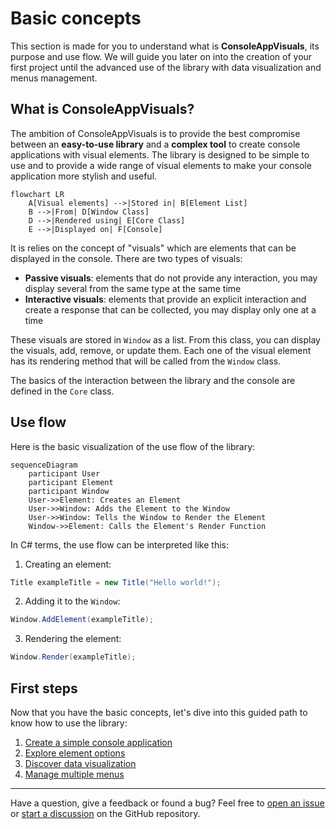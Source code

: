 # Basic concepts

This section is made for you to understand what is **ConsoleAppVisuals**, its purpose and use flow. We will guide you later on into the creation of your first project until the advanced use of the library with data visualization and menus management.

## What is ConsoleAppVisuals?

The ambition of ConsoleAppVisuals is to provide the best compromise between an **easy-to-use library** and a **complex tool** to create console applications with visual elements. The library is designed to be simple to use and to provide a wide range of visual elements to make your console application more stylish and useful.

```mermaid
flowchart LR
    A[Visual elements] -->|Stored in| B[Element List]
    B -->|From| D[Window Class]
    D -->|Rendered using| E[Core Class]
    E -->|Displayed on| F[Console]
```

It is relies on the concept of "visuals" which are elements that can be displayed in the console. There are two types of visuals:

- **Passive visuals**: elements that do not provide any interaction, you may display several from the same type at the same time
- **Interactive visuals**: elements that provide an explicit interaction and create a response that can be collected, you may display only one at a time

These visuals are stored in `Window` as a list. From this class, you can display the visuals, add, remove, or update them. Each one of the visual element has its rendering method that will be called from the `Window` class.

The basics of the interaction between the library and the console are defined in the `Core` class.

## Use flow

Here is the basic visualization of the use flow of the library:

```mermaid
sequenceDiagram
    participant User
    participant Element
    participant Window
    User->>Element: Creates an Element
    User->>Window: Adds the Element to the Window
    User->>Window: Tells the Window to Render the Element
    Window->>Element: Calls the Element's Render Function
```

In C# terms, the use flow can be interpreted like this:

1. Creating an element:

```csharp
Title exampleTitle = new Title("Hello world!");
```

2. Adding it to the `Window`:

```csharp
Window.AddElement(exampleTitle);
```

3. Rendering the element:

```csharp
Window.Render(exampleTitle);
```

## First steps

Now that you have the basic concepts, let's dive into this guided path to know how to use the library:

1. [Create a simple console application](/ConsoleAppVisuals/introduction/first_app.html)
2. [Explore element options](/ConsoleAppVisuals/introduction/elements_options.html)
3. [Discover data visualization](/ConsoleAppVisuals/introduction/data_viz.html)
4. [Manage multiple menus](/ConsoleAppVisuals/introduction/menus_management.html)

---

Have a question, give a feedback or found a bug? Feel free to [open an issue](https://github.com/MorganKryze/ConsoleAppVisuals/issues) or [start a discussion](https://github.com/MorganKryze/ConsoleAppVisuals/discussions) on the GitHub repository.

